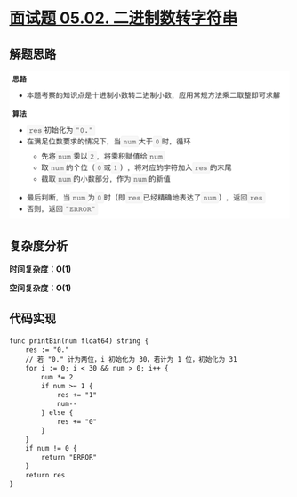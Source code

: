 # [面试题 05.02. 二进制数转字符串](https://leetcode-cn.com/problems/bianry-number-to-string-lcci/)

## 解题思路

![98F55DFB-8064-4698-9652-CF4AA8D802EA](images/98F55DFB-8064-4698-9652-CF4AA8D802EA.png)

## 复杂度分析

**时间复杂度：O(1)**

**空间复杂度：O(1)** 

## 代码实现

```golang
func printBin(num float64) string {
	res := "0."
	// 若 "0." 计为两位，i 初始化为 30，若计为 1 位，初始化为 31
	for i := 0; i < 30 && num > 0; i++ {
		num *= 2
		if num >= 1 {
			res += "1"
			num--
		} else {
			res += "0"
		}
	}
	if num != 0 {
		return "ERROR"
	}
	return res
}
```